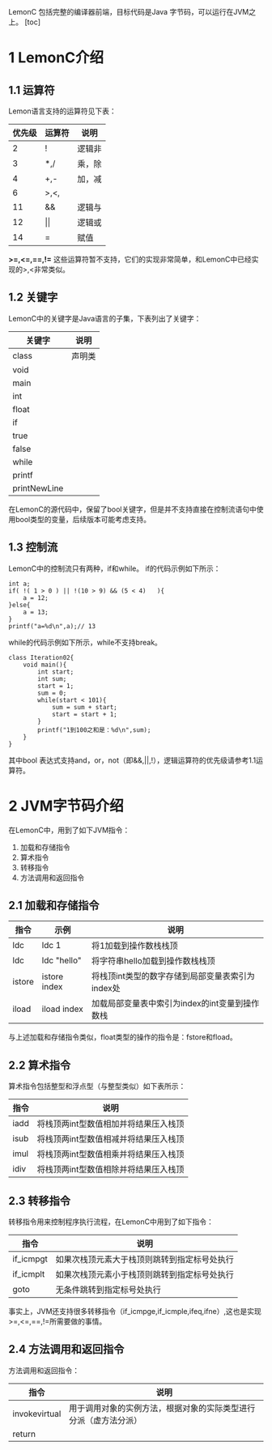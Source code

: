 LemonC 包括完整的编译器前端，目标代码是Java 字节码，可以运行在JVM之上。
[toc]
# 1 LemonC介绍

## 1.1 运算符
Lemon语言支持的运算符见下表： 

优先级 | 运算符|说明
---|---|---
2|!|逻辑非
3|*,/|乘，除
4|+,-|加，减
6|>,<,|
11|&&|逻辑与
12|\|\||逻辑或
14|=|赋值

**>=,<=,==,!=** 这些运算符暂不支持，它们的实现非常简单，和LemonC中已经实现的>,<非常类似。

## 1.2 关键字
LemonC中的关键字是Java语言的子集，下表列出了关键字：  

关键字 |说明
---|---
class|声明类
void|
main|
int|
float|
if|
true|
false|
while|
printf|
printNewLine|

在LemonC的源代码中，保留了bool关键字，但是并不支持直接在控制流语句中使用bool类型的变量，后续版本可能考虑支持。
## 1.3 控制流
LemonC中的控制流只有两种，if和while。
if的代码示例如下所示：
```
int a;
if( !( 1 > 0 ) || !(10 > 9) && (5 < 4)   ){
    a = 12;
}else{
    a = 13;
}
printf("a=%d\n",a);// 13
```
while的代码示例如下所示，while不支持break。
```
class Iteration02{
	void main(){
		int start;
		int sum;
        start = 1;
        sum = 0;
        while(start < 101){
            sum = sum + start;
            start = start + 1;
        }
        printf("1到100之和是：%d\n",sum);
	}
}
```
其中bool 表达式支持and，or，not（即&&,||,!），逻辑运算符的优先级请参考1.1运算符。

# 2 JVM字节码介绍
在LemonC中，用到了如下JVM指令：
1. 加载和存储指令
2. 算术指令
3. 转移指令
4. 方法调用和返回指令

## 2.1 加载和存储指令

指令 |示例|说明
---|---|---
ldc | ldc 1 | 将1加载到操作数栈栈顶
ldc | ldc "hello" | 将字符串hello加载到操作数栈栈顶
istore | istore index | 将栈顶int类型的数字存储到局部变量表索引为index处
iload | iload index | 加载局部变量表中索引为index的int变量到操作数栈

与上述加载和存储指令类似，float类型的操作的指令是：fstore和fload。


## 2.2 算术指令
算术指令包括整型和浮点型（与整型类似）如下表所示：

指令 |说明
---|---
iadd | 将栈顶两int型数值相加并将结果压入栈顶
isub | 将栈顶两int型数值相减并将结果压入栈顶
imul | 将栈顶两int型数值相乘并将结果压入栈顶
idiv | 将栈顶两int型数值相除并将结果压入栈顶
## 2.3 转移指令
转移指令用来控制程序执行流程，在LemonC中用到了如下指令：  

指令 |说明
---|---
if_icmpgt | 如果次栈顶元素大于栈顶则跳转到指定标号处执行
if_icmplt | 如果次栈顶元素小于栈顶则跳转到指定标号处执行
goto | 无条件跳转到指定标号处执行
事实上，JVM还支持很多转移指令（if_icmpge,if_icmple,ifeq,ifne）,这也是实现>=,<=,==,!=所需要做的事情。  

## 2.4 方法调用和返回指令
方法调用和返回指令：  

指令 |说明
---|---
invokevirtual | 用于调用对象的实例方法，根据对象的实际类型进行分派（虚方法分派）
return |
